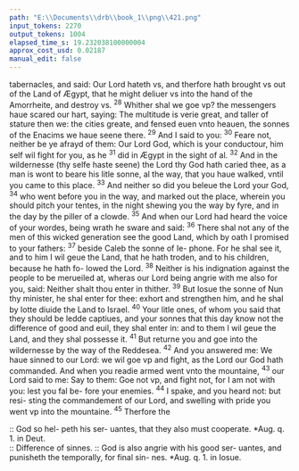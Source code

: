 ```yaml
---
path: "E:\\Documents\\drb\\book_1\\png\\421.png"
input_tokens: 2270
output_tokens: 1004
elapsed_time_s: 19.232038100000004
approx_cost_usd: 0.02187
manual_edit: false
---
```

tabernacles, and said: Our Lord hateth vs, and therfore hath
brought vs out of the Land of Ægypt, that he might deliuer
vs into the hand of the Amorrheite, and destroy vs. <sup>28</sup> Whither
shal we goe vp? the messengers haue scared our hart, saying:
The multitude is verie great, and taller of stature then we:
the cities greate, and fensed euen vnto heauen, the sonnes of
the Enacims we haue seene there. <sup>29</sup> And I said to you:
<sup>30</sup> Feare not, neither be ye afrayd of them: Our Lord God,
which is your conductour, him self wil fight for you, as he
<sup>31</sup> did in Ægypt in the sight of al. <sup>32</sup> And in the wildernesse
(thy selfe haste seene) the Lord thy God hath caried thee,
as a man is wont to beare his litle sonne, al the way, that you
haue walked, vntil you came to this place. <sup>33</sup> And neither
so did you beleue the Lord your God, <sup>34</sup> who went before
you in the way, and marked out the place, wherein you
should pitch your tentes, in the night shewing you the way
by fyre, and in the day by the piller of a clowde. <sup>35</sup> And
when our Lord had heard the voice of your wordes, being
wrath he sware and said: <sup>36</sup> There shal not any of the men of
this wicked generation see the good Land, which by oath I
promised to your fathers: <sup>37</sup> beside Caleb the sonne of Ie-
phone. For he shal see it, and to him I wil geue the Land,
that he hath troden, and to his children, because he hath fo-
lowed the Lord. <sup>38</sup> Neither is his indignation against the
people to be merueiled at, wheras our Lord being angrie
with me also for you, said: Neither shalt thou enter in thither.
<sup>39</sup> But Iosue the sonne of Nun thy minister, he shal enter for
thee: exhort and strengthen him, and he shal by lotte diuide
the Land to Israel. <sup>40</sup> Your litle ones, of whom you said that
they should be ledde captiues, and your sonnes that this day
know not the difference of good and euil, they shal enter in:
and to them I wil geue the Land, and they shal possesse it.
<sup>41</sup> But returne you and goe into the wildernesse by the way
of the Reddesea. <sup>42</sup> And you answered me: We haue sinned
to our Lord: we wil goe vp and fight, as the Lord our God
hath commanded. And when you readie armed went vnto
the mountaine, <sup>43</sup> our Lord said to me: Say to them: Goe
not vp, and fight not, for I am not with you: lest you fal be-
fore your enemies. <sup>44</sup> I spake, and you heard not: but resi-
sting the commandement of our Lord, and swelling with
pride you went vp into the mountaine. <sup>45</sup> Therfore the

<aside>:: God so hel-
peth his ser-
uantes, that
they also must
cooperate. *Aug. q. 1. in
Deut.</aside>

<aside>:: Difference
of sinnes.
:: God is also
angrie with
his good ser-
uantes, and
punisheth the
temporally,
for final sin-
nes. *Aug. q.
1. in Iosue.</aside>

[^1]: *Aug. q. 1. in Deut.

[^2]: *Aug. q. 1. in Iosue.